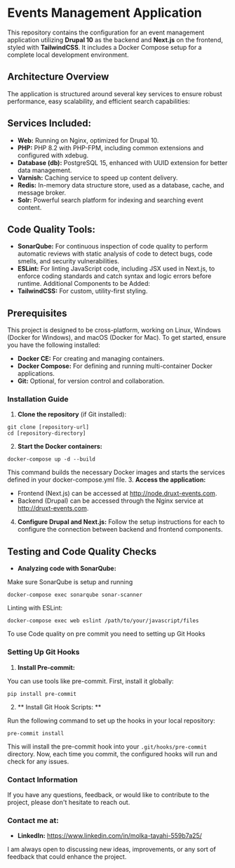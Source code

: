 # Events Management Application
This repository contains the configuration for an event management application utilizing **Drupal 10** as the backend and **Next.js** on the frontend, styled with **TailwindCSS**. It includes a Docker Compose setup for a complete local development environment.

## Architecture Overview
The application is structured around several key services to ensure robust performance, easy scalability, and efficient search capabilities:

## Services Included:
- **Web:** Running on Nginx, optimized for Drupal 10.
- **PHP:** PHP 8.2 with PHP-FPM, including common extensions and configured with xdebug.
- **Database (db):** PostgreSQL 15, enhanced with UUID extension for better data management.
- **Varnish:** Caching service to speed up content delivery.
- **Redis:** In-memory data structure store, used as a database, cache, and message broker.
- **Solr:** Powerful search platform for indexing and searching event content.
## Code Quality Tools:
- **SonarQube:** For continuous inspection of code quality to perform automatic reviews with static analysis of code to detect bugs, code smells, and security vulnerabilities.
- **ESLint:** For linting JavaScript code, including JSX used in Next.js, to enforce coding standards and catch syntax and logic errors before runtime.
  Additional Components to be Added:
- **TailwindCSS:** For custom, utility-first styling.

## Prerequisites
This project is designed to be cross-platform, working on Linux, Windows (Docker for Windows), and macOS (Docker for Mac). To get started, ensure you have the following installed:

- **Docker CE:** For creating and managing containers.
- **Docker Compose:** For defining and running multi-container Docker applications.
- **Git:** Optional, for version control and collaboration.
### Installation Guide
1.  **Clone the repository** (if Git installed):

```
git clone [repository-url]
cd [repository-directory]
```
2.  **Start the Docker containers:**
```
docker-compose up -d --build
```
This command builds the necessary Docker images and starts the services defined in your docker-compose.yml file.
3.  **Access the application:**
- Frontend (Next.js) can be accessed at http://node.druxt-events.com.
- Backend (Drupal) can be accessed through the Nginx service at http://druxt-events.com.
4. **Configure Drupal and Next.js:**
   Follow the setup instructions for each to configure the connection between backend and frontend components.

## Testing and Code Quality Checks

- **Analyzing code with SonarQube:**

Make sure SonarQube is setup and running
```
docker-compose exec sonarqube sonar-scanner
```
Linting with ESLint:
```
docker-compose exec web eslint /path/to/your/javascript/files
```

To use Code quality on pre commit you need to setting up Git Hooks
### Setting Up Git Hooks

1. **Install Pre-commit:**

You can use tools like pre-commit. First, install it globally:
```
pip install pre-commit
```
2. ** Install Git Hook Scripts: **

Run the following command to set up the hooks in your local repository:
```
pre-commit install
```

This will install the pre-commit hook into your `.git/hooks/pre-commit` directory. Now, each time you commit, the configured hooks will run and check for any issues.
### Contact Information
If you have any questions, feedback, or would like to contribute to the project, please don't hesitate to reach out.

### Contact me at:

- **LinkedIn:** https://www.linkedin.com/in/molka-tayahi-559b7a25/

I am always open to discussing new ideas, improvements, or any sort of feedback that could enhance the project.
